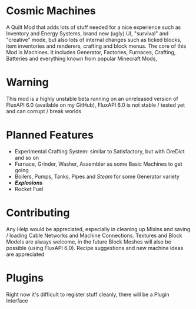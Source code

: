 # Cosmic Machines
A Quilt Mod that adds lots of stuff needed for a nice experience such as Inventory and 
Energy Systems, brand new (ugly) UI, "survival" and "creative" mode, but also lots of internal
changes such as ticked blocks, item inventories and renderers, crafting and block menus.
The core of this Mod is Machines. It includes Generator, Factories, Furnaces, Crafting,
Batteries and everything known from popular Minecraft Mods,
# Warning
This mod is a highly unstable beta running on an unreleased version 
of FluxAPI 6.0 (available on my GitHub), FluxAPI 6.0 is not stable / tested yet and can corrupt / break worlds
# Planned Features
- Experimental Crafting System: similar to Satisfactory, but with OreDict and so on
- Furnace, Grinder, Washer, Assembler as some Basic Machines to get going
- Boilers, Pumps, Tanks, Pipes and *Steam* for some Generator variety
- ***Explosions***
- Rocket Fuel
# Contributing
Any Help would be appreciated, especially in cleaning up Mixins and saving / loading
Cable Networks and Machine Connections.
Textures and Block Models are always welcome, in the future Block Meshes will also be possible (using FluxAPI 6.0).
Recipe suggestions and new machine ideas are appreciated
# Plugins
Right now it's difficult to register stuff cleanly, there will be a Plugin Interface
